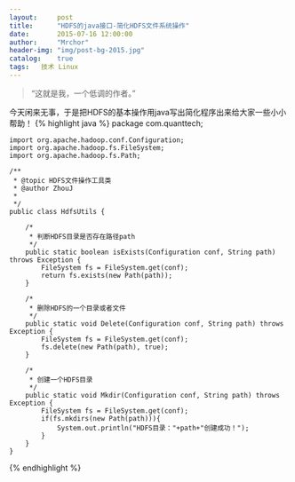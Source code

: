 ```yaml
---
layout:     post
title:      "HDFS的java接口-简化HDFS文件系统操作"
date:       2015-07-16 12:00:00
author:     "Mrchor"
header-img: "img/post-bg-2015.jpg"
catalog:	true
tags:	技术 Linux
---
```


> “这就是我，一个低调的作者。”



今天闲来无事，于是把HDFS的基本操作用java写出简化程序出来给大家一些小小帮助！
{% highlight java %}
	package com.quanttech;

	import org.apache.hadoop.conf.Configuration;
	import org.apache.hadoop.fs.FileSystem;
	import org.apache.hadoop.fs.Path;

	/**
	 * @topic HDFS文件操作工具类
	 * @author ZhouJ
	 *
	 */
	public class HdfsUtils {

		/*
		 * 判断HDFS目录是否存在路径path
		 */
		public static boolean isExists(Configuration conf, String path) throws Exception {
			FileSystem fs = FileSystem.get(conf);
			return fs.exists(new Path(path));
		}

		/*
		 * 删除HDFS的一个目录或者文件
		 */
		public static void Delete(Configuration conf, String path) throws Exception {
			FileSystem fs = FileSystem.get(conf);
			fs.delete(new Path(path), true);
		}

		/*
		 * 创建一个HDFS目录
		 */
		public static void Mkdir(Configuration conf, String path) throws Exception {
			FileSystem fs = FileSystem.get(conf);
			if(fs.mkdirs(new Path(path))){
				System.out.println("HDFS目录："+path+"创建成功！");
			}
		}
	}
{% endhighlight %}